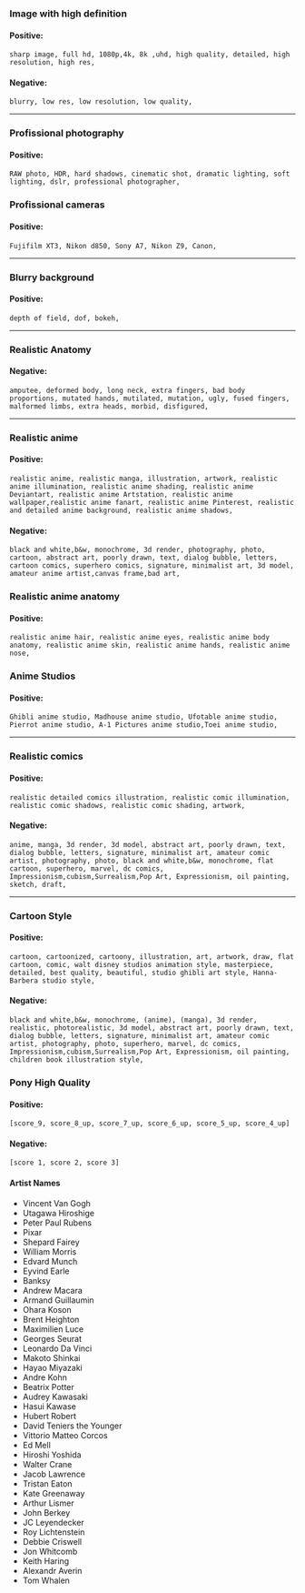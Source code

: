  ### Image with high definition
 #### Positive:
```
sharp image, full hd, 1080p,4k, 8k ,uhd, high quality, detailed, high resolution, high res,
```
#### Negative:
```
blurry, low res, low resolution, low quality,
```
---
### Profissional photography
#### Positive:
```
RAW photo, HDR, hard shadows, cinematic shot, dramatic lighting, soft lighting, dslr, professional photographer,
```
### Profissional cameras
#### Positive:
```
Fujifilm XT3, Nikon d850, Sony A7, Nikon Z9, Canon,
```
---
### Blurry background
#### Positive:
```
depth of field, dof, bokeh,
```
---
### Realistic Anatomy
 #### Negative:
```
amputee, deformed body, long neck, extra fingers, bad body proportions, mutated hands, mutilated, mutation, ugly, fused fingers, malformed limbs, extra heads, morbid, disfigured,
```
---
 ### Realistic anime
 #### Positive:
```
realistic anime, realistic manga, illustration, artwork, realistic anime illumination, realistic anime shading, realistic anime Deviantart, realistic anime Artstation, realistic anime wallpaper,realistic anime fanart, realistic anime Pinterest, realistic and detailed anime background, realistic anime shadows,
```
#### Negative:
```
black and white,b&w, monochrome, 3d render, photography, photo, cartoon, abstract art, poorly drawn, text, dialog bubble, letters, cartoon comics, superhero comics, signature, minimalist art, 3d model, amateur anime artist,canvas frame,bad art,
```
### Realistic anime anatomy
#### Positive:
```
realistic anime hair, realistic anime eyes, realistic anime body anatomy, realistic anime skin, realistic anime hands, realistic anime nose,
```
### Anime Studios
 #### Positive:
```
Ghibli anime studio, Madhouse anime studio, Ufotable anime studio, Pierrot anime studio, A-1 Pictures anime studio,Toei anime studio,
```
---
### Realistic comics
#### Positive:
```
realistic detailed comics illustration, realistic comic illumination, realistic comic shadows, realistic comic shading, artwork,
```
#### Negative:
```
anime, manga, 3d render, 3d model, abstract art, poorly drawn, text, dialog bubble, letters, signature, minimalist art, amateur comic artist, photography, photo, black and white,b&w, monochrome, flat cartoon, superhero, marvel, dc comics, Impressionism,cubism,Surrealism,Pop Art, Expressionism, oil painting, sketch, draft,
```
---
### Cartoon Style
#### Positive:
```
cartoon, cartoonized, cartoony, illustration, art, artwork, draw, flat cartoon, comic, walt disney studios animation style, masterpiece, detailed, best quality, beautiful, studio ghibli art style, Hanna-Barbera studio style,
```

#### Negative:
```
black and white,b&w, monochrome, (anime), (manga), 3d render, realistic, photorealistic, 3d model, abstract art, poorly drawn, text, dialog bubble, letters, signature, minimalist art, amateur comic artist, photography, photo, superhero, marvel, dc comics, Impressionism,cubism,Surrealism,Pop Art, Expressionism, oil painting, children book illustration style,
```

### Pony High Quality
#### Positive:
```
[score_9, score_8_up, score_7_up, score_6_up, score_5_up, score_4_up]
```
#### Negative:
```
[score 1, score 2, score 3]
```

#### Artist Names

- Vincent Van Gogh
- Utagawa Hiroshige
- Peter Paul Rubens
- Pixar
- Shepard Fairey
- William Morris
- Edvard Munch
- Eyvind Earle
- Banksy
- Andrew Macara
- Armand Guillaumin
- Ohara Koson
- Brent Heighton
- Maximilien Luce
- Georges Seurat
- Leonardo Da Vinci
- Makoto Shinkai
- Hayao Miyazaki
- Andre Kohn
- Beatrix Potter
- Audrey Kawasaki
- Hasui Kawase
- Hubert Robert
- David Teniers the Younger
- Vittorio Matteo Corcos
- Ed Mell
- Hiroshi Yoshida
- Walter Crane
- Jacob Lawrence
- Tristan Eaton
- Kate Greenaway
- Arthur Lismer
- John Berkey
- JC Leyendecker
- Roy Lichtenstein
- Debbie Criswell
- Jon Whitcomb
- Keith Haring
- Alexandr Averin
- Tom Whalen 
